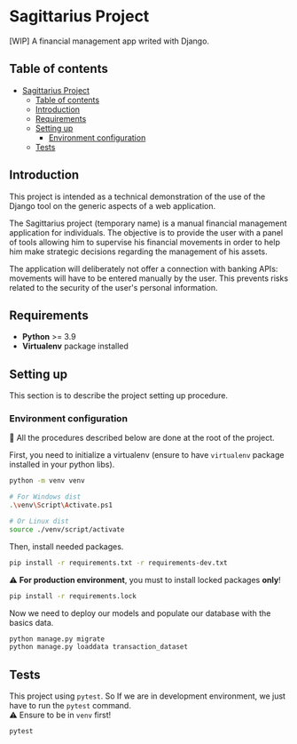 # Sagittarius Project

[WIP] A financial management app writed with Django.

## Table of contents
- [Sagittarius Project](#sagittarius-project)
  - [Table of contents](#table-of-contents)
  - [Introduction](#introduction)
  - [Requirements](#requirements)
  - [Setting up](#setting-up)
    - [Environment configuration](#environment-configuration)
  - [Tests](#tests)

## Introduction

This project is intended as a technical demonstration of the use of the Django tool on the generic aspects of a web application.  

The Sagittarius project (temporary name) is a manual financial management application for individuals. The objective is to provide the user with a panel of tools allowing him to supervise his financial movements in order to help him make strategic decisions regarding the management of his assets.  

The application will deliberately not offer a connection with banking APIs: movements will have to be entered manually by the user. This prevents risks related to the security of the user's personal information.

## Requirements

- **Python** >= 3.9
- **Virtualenv** package installed

## Setting up

This section is to describe the project setting up procedure.

### Environment configuration

:newspaper: All the procedures described below are done at the root of the project.  

First, you need to initialize a virtualenv (ensure to have `virtualenv` package installed in your python libs).

```sh
python -m venv venv

# For Windows dist
.\venv\Script\Activate.ps1

# Or Linux dist
source ./venv/script/activate
```

Then, install needed packages.

```sh
pip install -r requirements.txt -r requirements-dev.txt
```

:warning: **For production environment**, you must to install locked packages **only**!

```sh
pip install -r requirements.lock
```

Now we need to deploy our models and populate our database with the basics data.

```sh
python manage.py migrate
python manage.py loaddata transaction_dataset
```

## Tests

This project using `pytest`. So If we are in development environment, we just have to run the `pytest` command.  
:warning: Ensure to be in `venv` first!

```sh
pytest
```
